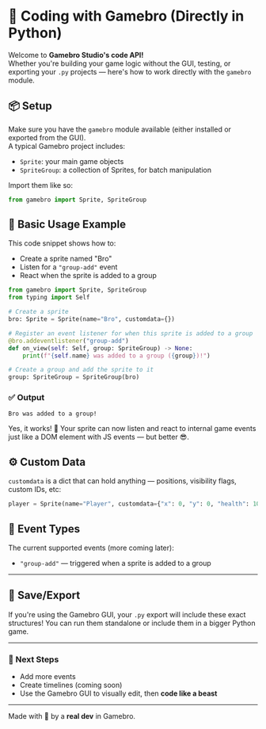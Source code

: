 # 👾 Coding with Gamebro (Directly in Python)

Welcome to **Gamebro Studio's code API!**  
Whether you're building your game logic without the GUI, testing, or exporting your `.py` projects — here's how to work directly with the `gamebro` module.

## 📦 Setup

Make sure you have the `gamebro` module available (either installed or exported from the GUI).  
A typical Gamebro project includes:

- `Sprite`: your main game objects
- `SpriteGroup`: a collection of Sprites, for batch manipulation

Import them like so:

```python
from gamebro import Sprite, SpriteGroup
````

## 🧠 Basic Usage Example

This code snippet shows how to:

* Create a sprite named "Bro"
* Listen for a `"group-add"` event
* React when the sprite is added to a group

```python
from gamebro import Sprite, SpriteGroup
from typing import Self

# Create a sprite
bro: Sprite = Sprite(name="Bro", customdata={})

# Register an event listener for when this sprite is added to a group
@bro.addeventlistener("group-add")
def on_view(self: Self, group: SpriteGroup) -> None:
    print(f"{self.name} was added to a group ({group})!")

# Create a group and add the sprite to it
group: SpriteGroup = SpriteGroup(bro)
```

### ✅ Output

```
Bro was added to a group!
```

Yes, it works! 🎉 Your sprite can now listen and react to internal game events just like a DOM element with JS events — but better 😎.

## ⚙️ Custom Data

`customdata` is a dict that can hold anything — positions, visibility flags, custom IDs, etc:

```python
player = Sprite(name="Player", customdata={"x": 0, "y": 0, "health": 100})
```

## 🧩 Event Types

The current supported events (more coming later):

* `"group-add"` — triggered when a sprite is added to a group

---

## 💾 Save/Export

If you're using the Gamebro GUI, your `.py` export will include these exact structures!
You can run them standalone or include them in a bigger Python game.

---

### 🚀 Next Steps

* Add more events
* Create timelines (coming soon)
* Use the Gamebro GUI to visually edit, then **code like a beast**

---

Made with 💙 by a **real dev** in Gamebro.

